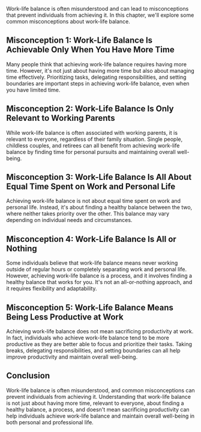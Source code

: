
Work-life balance is often misunderstood and can lead to misconceptions that prevent individuals from achieving it. In this chapter, we'll explore some common misconceptions about work-life balance.

Misconception 1: Work-Life Balance Is Achievable Only When You Have More Time
-----------------------------------------------------------------------------

Many people think that achieving work-life balance requires having more time. However, it's not just about having more time but also about managing time effectively. Prioritizing tasks, delegating responsibilities, and setting boundaries are important steps in achieving work-life balance, even when you have limited time.

Misconception 2: Work-Life Balance Is Only Relevant to Working Parents
----------------------------------------------------------------------

While work-life balance is often associated with working parents, it is relevant to everyone, regardless of their family situation. Single people, childless couples, and retirees can all benefit from achieving work-life balance by finding time for personal pursuits and maintaining overall well-being.

Misconception 3: Work-Life Balance Is All About Equal Time Spent on Work and Personal Life
------------------------------------------------------------------------------------------

Achieving work-life balance is not about equal time spent on work and personal life. Instead, it's about finding a healthy balance between the two, where neither takes priority over the other. This balance may vary depending on individual needs and circumstances.

Misconception 4: Work-Life Balance Is All or Nothing
----------------------------------------------------

Some individuals believe that work-life balance means never working outside of regular hours or completely separating work and personal life. However, achieving work-life balance is a process, and it involves finding a healthy balance that works for you. It's not an all-or-nothing approach, and it requires flexibility and adaptability.

Misconception 5: Work-Life Balance Means Being Less Productive at Work
----------------------------------------------------------------------

Achieving work-life balance does not mean sacrificing productivity at work. In fact, individuals who achieve work-life balance tend to be more productive as they are better able to focus and prioritize their tasks. Taking breaks, delegating responsibilities, and setting boundaries can all help improve productivity and maintain overall well-being.

Conclusion
----------

Work-life balance is often misunderstood, and common misconceptions can prevent individuals from achieving it. Understanding that work-life balance is not just about having more time, relevant to everyone, about finding a healthy balance, a process, and doesn't mean sacrificing productivity can help individuals achieve work-life balance and maintain overall well-being in both personal and professional life.

